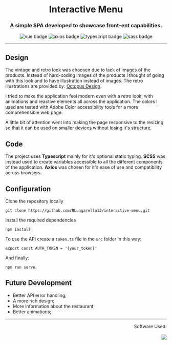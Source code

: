 <h1 align=center> Interactive Menu</h1>
<h3 align=center>
  A simple <strong>SPA</strong> developed to showcase front-ent capabilities.
</h3>
<p align=center>
  <img src="https://img.shields.io/badge/Vue%20js-35495E?style=for-the-badge&logo=vuedotjs&logoColor=4FC08D" alt="vue badge">
  <img src="https://img.shields.io/badge/axios-671ddf?&style=for-the-badge&logo=axios&logoColor=white" alt="axios badge">
  <img src="https://img.shields.io/badge/TypeScript-007ACC?style=for-the-badge&logo=typescript&logoColor=white" alt="typescript badge">
  <img src="https://img.shields.io/badge/Sass-CC6699?style=for-the-badge&logo=sass&logoColor=white" alt="sass badge">
</p>

---
## Design
The vintage and retro look was choosen due to lack of images of the products. Instead of hard-coding images of the products I thought of going with this look and to have illustration instead of images. The retro illustrations are provided by: [Octopus Design](https://oktopus.gumroad.com/?recommended_by=library). 

I tried to make the application feel modern even with a retro look, with animations and reactive elements all across the application.
The colors I used are tested with Adobe Color accessibility tools for a more comprehensible web page.

A little bit of attention went into making the page responsive to the resizing so that it can be used on smaller devices without losing it's structure.

## Code
The project uses **Typescript** mainly for it's optional static typing. **SCSS** was instead used to create variables accessible to all the different components of the application.
**Axios** was chosen for it's ease of use and compatibility across browsers.

## Configuration
Clone the repository locally
```
git clone https://github.com/RLungarella13/interactive-menu.git 
```
Install the required dependencies
```
npm install
```
To use the API create a `token.ts` file in the `src` folder in this way:
```
export const AUTH_TOKEN = '{your_token}'
```
And finally:
```
npm run serve
```
## Future Development
- Better API error handling;
- A more rich design;
- More information about the restaurant;
- Better animations;
---
<p align=right>
Software Used:<br/><br/>
  <img src="https://skillicons.dev/icons?i=figma,photoshop,vscode">

</p>

